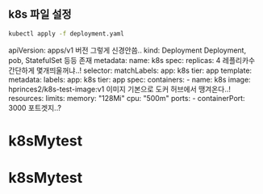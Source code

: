 ## k8s 파일 설정

```bash
kubectl apply -f deployment.yaml
```

apiVersion: apps/v1  버전 그렇게 신경안씀..
kind: Deployment     Deployment, pob, StatefulSet 등등 존재
metadata:
  name: k8s
spec:
  replicas: 4        레플리카수 간단하게 몇개띄울꺼냐..!
  selector:
    matchLabels:
      app: k8s
      tier: app
  template:
    metadata:
      labels:
        app: k8s
        tier: app
    spec:
      containers:
      - name: k8s
        image: hprinces2/k8s-test-image:v1    이미지 기본으로 도커 허브에서 땡겨온다..!
        resources:
          limits:
            memory: "128Mi"
            cpu: "500m"
        ports:
        - containerPort: 3000                 포트겟지..?
# k8sMytest
# k8sMytest
